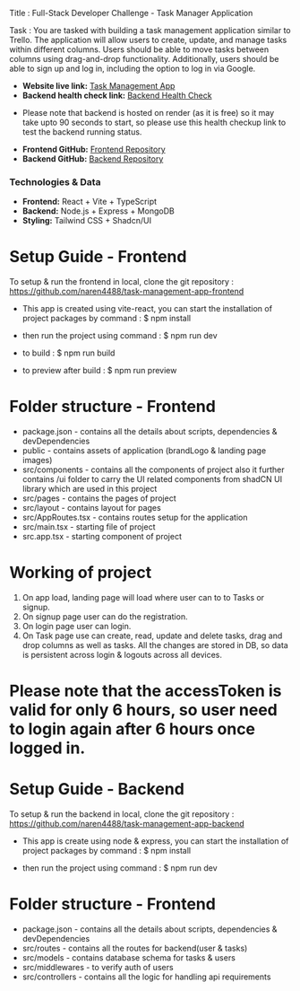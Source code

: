 Title : Full-Stack Developer Challenge - Task Manager Application

Task : You are tasked with building a task management application similar to Trello. The application will allow users to create, update, and manage tasks within different columns. Users should be able to move tasks between columns using drag-and-drop functionality. Additionally, users should be able to sign up and log in, including the option to log in via Google.

- **Website live link:** [Task Management App](https://task-management-app-frontend.onrender.com/)
- **Backend health check link:** [Backend Health Check](https://task-management-app-backend-mory.onrender.com/health)

* Please note that backend is hosted on render (as it is free) so it may take upto 90 seconds to start, so please use this health checkup link to test the backend running status.

- **Frontend GitHub:** [Frontend Repository](https://github.com/naren4488/task-management-app-frontend)
- **Backend GitHub:** [Backend Repository](https://github.com/naren4488/task-management-app-backend)

### Technologies & Data

- **Frontend:** React + Vite + TypeScript
- **Backend:** Node.js + Express + MongoDB
- **Styling:** Tailwind CSS + Shadcn/UI

# Setup Guide - Frontend

To setup & run the frontend in local, clone the git repository : https://github.com/naren4488/task-management-app-frontend

- This app is created using vite-react, you can start the installation of project packages by command :
  $ npm install

- then run the project using command :
  $ npm run dev

- to build :
  $ npm run build

- to preview after build :
  $ npm run preview

# Folder structure - Frontend

- package.json - contains all the details about scripts, dependencies & devDependencies
- public - contains assets of application (brandLogo & landing page images)
- src/components - contains all the components of project also it further contains /ui folder to carry the UI related components from shadCN UI library which are used in this project
- src/pages - contains the pages of project
- src/layout - contains layout for pages
- src/AppRoutes.tsx - contains routes setup for the application
- src/main.tsx - starting file of project
- src.app.tsx - starting component of project

# Working of project

1. On app load, landing page will load where user can to to Tasks or signup.
2. On signup page user can do the registration.
3. On login page user can login.
4. On Task page use can create, read, update and delete tasks, drag and drop columns as well as tasks. All the changes are stored in DB, so data is persistent across login & logouts across all devices.

# Please note that the accessToken is valid for only 6 hours, so user need to login again after 6 hours once logged in.

#

#

#

# Setup Guide - Backend

To setup & run the backend in local, clone the git repository : https://github.com/naren4488/task-management-app-backend

- This app is create using node & express, you can start the installation of project packages by command :
  $ npm install

- then run the project using command :
  $ npm run dev

# Folder structure - Frontend

- package.json - contains all the details about scripts, dependencies & devDependencies
- src/routes - contains all the routes for backend(user & tasks)
- src/models - contains database schema for tasks & users
- src/middlewares - to verify auth of users
- src/controllers - contains all the logic for handling api requirements
